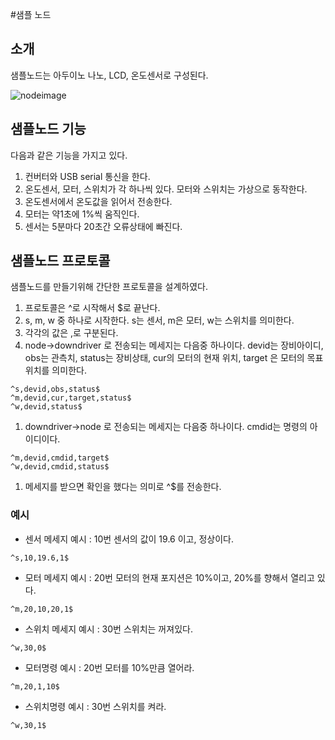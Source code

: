 #샘플 노드 

## 소개
샘플노드는 아두이노 나노, LCD, 온도센서로 구성된다. 

![nodeimage](images/nodeimage.png)

## 샘플노드 기능
다음과 같은 기능을 가지고 있다.

1. 컨버터와 USB serial 통신을 한다.
1. 온도센서, 모터, 스위치가 각 하나씩 있다. 모터와 스위치는 가상으로 동작한다.
1. 온도센서에서 온도값을 읽어서 전송한다.
1. 모터는 약1초에 1%씩 움직인다.
1. 센서는 5분마다 20초간 오류상태에 빠진다.

## 샘플노드 프로토콜

샘플노드를 만들기위해 간단한 프로토콜을 설계하였다. 

1. 프로토콜은 ^로 시작해서 $로 끝난다.
1. s, m, w 중 하나로 시작한다. s는 센서, m은 모터, w는 스위치를 의미한다.
1. 각각의 값은 ,로 구분된다.
1. node->downdriver 로 전송되는 메세지는 다음중 하나이다. devid는 장비아이디, obs는 관측치,  status는 장비상태,  cur의 모터의 현재 위치, target 은 모터의 목표 위치를 의미한다.
  ```
  ^s,devid,obs,status$
  ^m,devid,cur,target,status$
  ^w,devid,status$
  ```
1. downdriver->node 로 전송되는 메세지는 다음중 하나이다. cmdid는 명령의 아이디이다.
  ```
  ^m,devid,cmdid,target$
  ^w,devid,cmdid,status$
  ```
1. 메세지를 받으면 확인을 했다는 의미로 ^$를 전송한다.

### 예시
* 센서 메세지 예시 : 10번 센서의 값이 19.6 이고, 정상이다.
```
^s,10,19.6,1$
```
* 모터 메세지 예시 : 20번 모터의 현재 포지션은 10%이고, 20%를 향해서 열리고 있다.
```
^m,20,10,20,1$
```
* 스위치 메세지 예시 : 30번 스위치는 꺼져있다.
```
^w,30,0$
```
* 모터명령 예시 : 20번 모터를 10%만큼 열어라.
```
^m,20,1,10$
```
* 스위치명령 예시 : 30번 스위치를 켜라.
```
^w,30,1$
```

